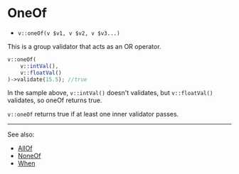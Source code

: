 # OneOf

- `v::oneOf(v $v1, v $v2, v $v3...)`

This is a group validator that acts as an OR operator.

```php
v::oneOf(
    v::intVal(),
    v::floatVal()
)->validate(15.5); //true
```

In the sample above, `v::intVal()` doesn't validates, but
`v::floatVal()` validates, so oneOf returns true.

`v::oneOf` returns true if at least one inner validator
passes.

***
See also:

  * [AllOf](AllOf.md)
  * [NoneOf](NoneOf.md)
  * [When](When.md)
